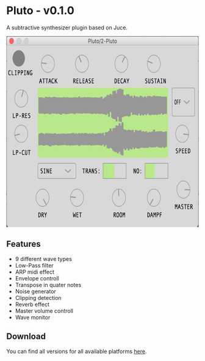 # Pluto - v0.1.0

A subtractive synthesizer plugin based on Juce.

<img src="screenshot.png" height="500">

## Features

- 9 different wave types
- Low-Pass filter
- ARP midi effect
- Envelope controll
- Transpose in quater notes
- Noise generator
- Clipping detection
- Reverb effect
- Master volume controll
- Wave monitor

## Download

You can find all versions for all available platforms [here](https://github.com/Janislav/Pluto/tree/master/releases).
